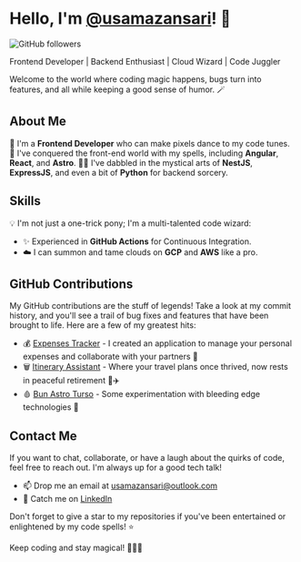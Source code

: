 # Hello, I'm [@usamazansari](https://github.com/usamazansari)! 🚀

![GitHub followers](https://img.shields.io/github/followers/usamazansari?label=Followers&style=social)

Frontend Developer | Backend Enthusiast | Cloud Wizard | Code Juggler

Welcome to the world where coding magic happens, bugs turn into features, and all while keeping a good sense of humor. 🪄

## About Me

🌟 I'm a **Frontend Developer** who can make pixels dance to my code tunes.
🚀 I've conquered the front-end world with my spells, including **Angular**, **React**, and **Astro**.
🧙‍♂️ I've dabbled in the mystical arts of **NestJS**, **ExpressJS**, and even a bit of **Python** for backend sorcery.

## Skills

💡 I'm not just a one-trick pony; I'm a multi-talented code wizard:
- ✨ Experienced in **GitHub Actions** for Continuous Integration.
- ☁️ I can summon and tame clouds on **GCP** and **AWS** like a pro.

## GitHub Contributions

My GitHub contributions are the stuff of legends! Take a look at my commit history, and you'll see a trail of bug fixes and features that have been brought to life. Here are a few of my greatest hits:

- 💰 [Expenses Tracker](https://github.com/usamazansari/expenses-tracker) - I created an application to manage your personal expenses and collaborate with your partners 💸
- 🗑️ [Itinerary Assistant](https://github.com/usamazansari/itinerary-assistant) - Where your travel plans once thrived, now rests in peaceful retirement 🌴✈️
- 🩸 [Bun Astro Turso](https://github.com/usamazansari/bun-astro-turso) - Some experimentation with bleeding edge technologies 🧪

## Contact Me

If you want to chat, collaborate, or have a laugh about the quirks of code, feel free to reach out. I'm always up for a good tech talk!

- 📫 Drop me an email at [usamazansari@outlook.com](mailto:usamazansari@outlook.com)
- 💬 Catch me on [LinkedIn](https://at.linkedin.com/in/usama-a-81380080)

Don't forget to give a star to my repositories if you've been entertained or enlightened by my code spells! ⭐️

Keep coding and stay magical! 🧙‍♂️✨

<!--
**usamazansari/usamazansari** is a ✨ _special_ ✨ repository because its `README.md` (this file) appears on your GitHub profile.

Here are some ideas to get you started:

- 🔭 I’m currently working on ...
- 🌱 I’m currently learning ...
- 👯 I’m looking to collaborate on ...
- 🤔 I’m looking for help with ...
- 💬 Ask me about ...
- 📫 How to reach me: ...
- 😄 Pronouns: ...
- ⚡ Fun fact: ...
-->
